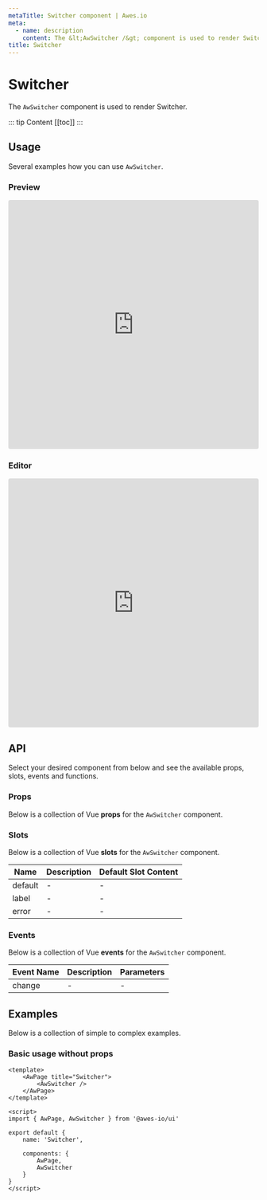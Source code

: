 ```yaml
---
metaTitle: Switcher сomponent | Awes.io
meta:
  - name: description
    content: The &lt;AwSwitcher /&gt; component is used to render Switcher - UI Vue component for Awes.io.
title: Switcher
---
```

# Switcher

The `AwSwitcher` component is used to render Switcher.

::: tip Content
[[toc]]
:::

## Usage
Several examples how you can use `AwSwitcher`.

### Preview
<iframe
     src='https://codesandbox.io/embed/github/awes-io/client/tree/master/examples/basic-ui?autoresize=1&fontsize=14&hidenavigation=1&initialpath=%2Faw-switcher&module=%2Fpages%2Faw-switcher.vue&theme=dark&view=preview'
     style='width:100%; height:500px; border:0; border-radius: 4px; overflow:hidden;'
     title='basic-ui'
     allow='geolocation; microphone; camera; midi; vr; accelerometer; gyroscope; payment; ambient-light-sensor; encrypted-media; usb'
     sandbox='allow-modals allow-forms allow-popups allow-scripts allow-same-origin'
   ></iframe>

### Editor
<iframe
     src='https://codesandbox.io/embed/github/awes-io/client/tree/master/examples/basic-ui?autoresize=1&fontsize=14&hidenavigation=1&initialpath=%2Faw-switcher&module=%2Fpages%2Faw-switcher.vue&theme=dark&view=editor'
     style='width:100%; height:500px; border:0; border-radius: 4px; overflow:hidden;'
     title='basic-ui'
     allow='geolocation; microphone; camera; midi; vr; accelerometer; gyroscope; payment; ambient-light-sensor; encrypted-media; usb'
     sandbox='allow-modals allow-forms allow-popups allow-scripts allow-same-origin'
   ></iframe>

## API
Select your desired component from below and see the available props, slots, events and functions.

### Props
Below is a collection of Vue **props** for the `AwSwitcher` component.
<!-- @vuese:AwSwitcher:props:start -->

<!-- @vuese:AwSwitcher:props:end -->

### Slots
Below is a collection of Vue **slots** for the `AwSwitcher` component.
<!-- @vuese:AwSwitcher:slots:start -->
|Name|Description|Default Slot Content|
|---|---|---|
|default|-|-|
|label|-|-|
|error|-|-|

<!-- @vuese:AwSwitcher:slots:end -->






### Events
Below is a collection of Vue **events** for the `AwSwitcher` component.
<!-- @vuese:AwSwitcher:events:start -->
|Event Name|Description|Parameters|
|---|---|---|
|change|-|-|

<!-- @vuese:AwSwitcher:events:end -->






## Examples
Below is a collection of simple to complex examples.

### Basic usage without props
```vue
<template>
    <AwPage title="Switcher">
        <AwSwitcher />
    </AwPage>
</template>

<script>
import { AwPage, AwSwitcher } from '@awes-io/ui'

export default {
    name: 'Switcher',

    components: {
        AwPage,
        AwSwitcher
    }
}
</script>

```


